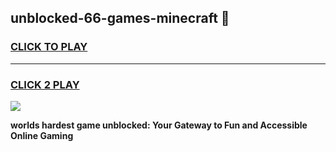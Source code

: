 
## unblocked-66-games-minecraft 👋
<h3>
<a href="https://premium.freeplayer.one?title=unblocked-66-games-minecraft&ref=14F">CLICK TO PLAY</a></h3>
<hr>

<h3>
<a href="https://premium.freeplayer.one?title=unblocked-66-games-minecraft&ref=14F">CLICK 2 PLAY</a>
  
</h3>

<a href="https://premium.freeplayer.one?title=unblocked-66-games-minecraft&ref=12F/"><img src="https://clearcache.store/games.png"></a>


**worlds hardest game unblocked: Your Gateway to Fun and Accessible Online Gaming**

